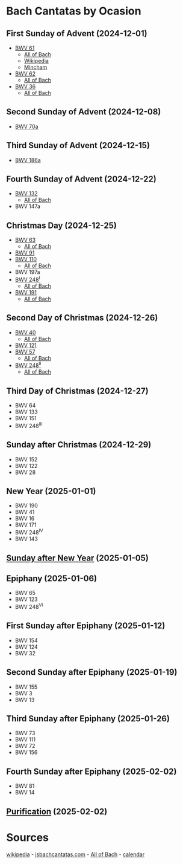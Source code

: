 # Bach Cantatas by Ocasion

## First Sunday of Advent (2024-12-01)

- [BWV 61](https://classical.music.apple.com/ro/playlist/pl.u-JPAZlW2CX5mmG9)
  - [All of Bach](https://www.bachvereniging.nl/en/bwv/bwv-61)
  - [Wikipedia](https://en.wikipedia.org/wiki/Nun_komm,_der_Heiden_Heiland,_BWV_61)
  - [Mincham](https://www.jsbachcantatas.com/documents/chapter-29-bwv-61/)
- [BWV 62](https://classical.music.apple.com/ro/playlist/pl.u-aZb0oxZC94NNoA)
  - [All of Bach](https://www.bachvereniging.nl/en/bwv/bwv-62)
- [BWV 36](https://classical.music.apple.com/ro/playlist/pl.u-11zB7agSxmAAby)
  - [All of Bach](https://www.bachvereniging.nl/en/bwv/bwv-36)

## Second Sunday of Advent (2024-12-08)

- [BWV 70a](https://music.apple.com/ro/playlist/bwv-70a/pl.u-76oNrAys4zkkGy?)

## Third Sunday of Advent (2024-12-15)

- [BWV 186a](https://music.apple.com/ro/playlist/bwv-186a/pl.u-aZb0oAxC94NNoA)

## Fourth Sunday of Advent (2024-12-22)

- [BWV 132](https://classical.music.apple.com/ro/playlist/pl.u-11zB72ouxmAAby)
  - [All of Bach](https://www.bachvereniging.nl/en/bwv/bwv-132)
- BWV 147a

## Christmas Day (2024-12-25)

- [BWV 63](https://classical.music.apple.com/ro/playlist/pl.u-aZb0bjDT94NNoA)
  - [All of Bach](https://www.bachvereniging.nl/en/bwv/bwv-63)
- [BWV 91](https://classical.music.apple.com/ro/playlist/pl.u-11zBzjYHxmAAby)
- [BWV 110](https://classical.music.apple.com/ro/playlist/pl.u-d2b0bNWFpEll49)
  - [All of Bach](https://www.bachvereniging.nl/en/bwv/bwv-110)
- BWV 197a
- [BWV 248<sup>I</sup>](https://classical.music.apple.com/ro/playlist/pl.u-e98l8PpSPq22dr)
  - [All of Bach](https://www.bachvereniging.nl/en/bwv/bwv-248-1)
- [BWV 191](https://classical.music.apple.com/ro/playlist/pl.u-38oWoG3I35vvL0)
  - [All of Bach](https://www.bachvereniging.nl/en/bwv/bwv-191)

## Second Day of Christmas (2024-12-26)

- [BWV 40](https://music.apple.com/ro/playlist/bwv-40/pl.u-aZb0bl7T94NNoA)
  - [All of Bach](https://www.bachvereniging.nl/en/bwv/bwv-40)
- [BWV 121](https://music.apple.com/ro/playlist/bwv-121/pl.u-11zBzkBTxmAAby)
- [BWV 57](https://music.apple.com/ro/playlist/bwv-57/pl.u-d2b0brlIpEll49)
  - [All of Bach](https://www.bachvereniging.nl/en/bwv/bwv-57)
- [BWV 248<sup>II</sup>](https://music.apple.com/ro/playlist/bwv-248-ii/pl.u-38oWokbC35vvL0)
  - [All of Bach](https://www.bachvereniging.nl/en/bwv/bwv-248-2)

## Third Day of Christmas (2024-12-27)

- BWV 64
- BWV 133
- BWV 151
- BWV 248<sup>III</sup>

## Sunday after Christmas (2024-12-29)

- BWV 152
- BWV 122
- BWV 28

## New Year (2025-01-01)

- BWV 190
- BWV 41
- BWV 16
- BWV 171
- BWV 248<sup>IV</sup>
- BWV 143

## [Sunday after New Year](sunday-after-new-year.md) (2025-01-05)

## Epiphany (2025-01-06)

- BWV 65
- BWV 123
- BWV 248<sup>VI</sup>

## First Sunday after Epiphany (2025-01-12)

- BWV 154
- BWV 124
- BWV 32

## Second Sunday after Epiphany (2025-01-19)

- BWV 155
- BWV 3
- BWV 13

## Third Sunday after Epiphany (2025-01-26)

- BWV 73
- BWV 111
- BWV 72
- BWV 156

## Fourth Sunday after Epiphany (2025-02-02)

- BWV 81
- BWV 14

## [Purification](purification.md) (2025-02-02)

# Sources

[wikipedia](https://en.wikipedia.org/wiki/Church_cantata_(Bach)) - [jsbachcantatas.com](https://www.jsbachcantatas.com) - [All of Bach](https://www.bachvereniging.nl/en/allofbach) - [calendar](https://files.lcms.org/file/preview/2024-25-three-year-series-c-calendar-pdf)
